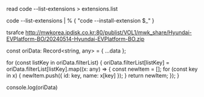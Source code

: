 read
code --list-extensions > extensions.list

code --list-extensions | % { "code --install-extension $_" }


tsrafce
http://mwkorea.ipdisk.co.kr:80/publist/VOL1/mwk_share/Hyundai-EVPlatform-BO/20240514-Hyundai-EVPlatform-BO.zip 





const oriData: Record<string, any>  = { ...data };

  for (const listKey in oriData.filterList) {
    oriData.filterList[listKey] = oriData.filterList[listKey].map((x: any) => {
      const newItem = [];
      for (const key in x) {
        newItem.push({ id: key, name: x[key] });
      }
      return newItem;
    });
  }

  console.log(oriData)
